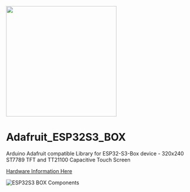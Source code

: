 <img src="https://github.com/espressif/esp-box/blob/master/docs/_static/esp32_s3_box.png" width="300px" />

# Adafruit_ESP32S3_BOX
Arduino Adafruit compatible Library for ESP32-S3-Box device - 320x240 ST7789 TFT and TT21100 Capacitive Touch Screen

[Hardware Information Here](https://github.com/espressif/esp-box/blob/master/docs/hardware_overview/esp32_s3_box/hardware_overview_for_box.md)



![ESP32S3 BOX Components](https://github.com/espressif/esp-box/blob/master/docs/_static/esp32_s3_box_hardware.svg)
